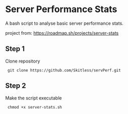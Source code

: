 # Server Performance Stats

A bash script to analyse basic server performance stats.

project from: https://roadmap.sh/projects/server-stats

## Step 1
Clone repository 
```
 git clone https://github.com/Skitless/servPerf.git
```

## Step 2
Make the script executable
```
 chmod +x server-stats.sh
```

